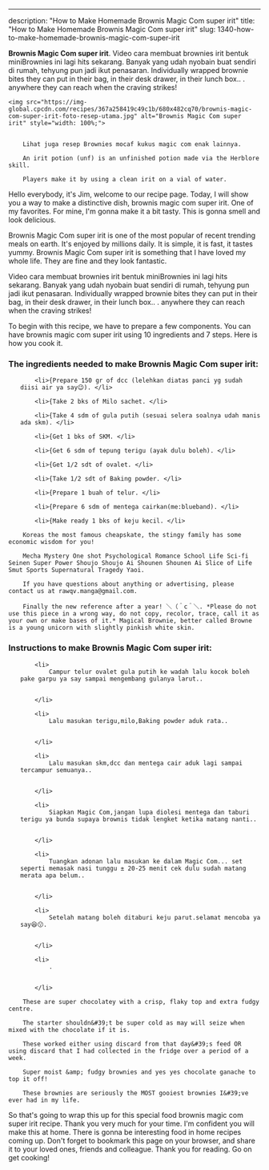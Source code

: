 ---
description: "How to Make Homemade Brownis Magic Com super irit"
title: "How to Make Homemade Brownis Magic Com super irit"
slug: 1340-how-to-make-homemade-brownis-magic-com-super-irit

<p>
	<strong>Brownis Magic Com super irit</strong>. 
	Video cara membuat brownies irit bentuk miniBrownies ini lagi hits sekarang. Banyak yang udah nyobain buat sendiri di rumah, tehyung pun jadi ikut penasaran. Individually wrapped brownie bites they can put in their bag, in their desk drawer, in their lunch box.. . anywhere they can reach when the craving strikes!
</p>
<p>
	
	<img src="https://img-global.cpcdn.com/recipes/367a258419c49c1b/680x482cq70/brownis-magic-com-super-irit-foto-resep-utama.jpg" alt="Brownis Magic Com super irit" style="width: 100%;">
	
	
		Lihat juga resep Brownies mocaf kukus magic com enak lainnya.
	
		An irit potion (unf) is an unfinished potion made via the Herblore skill.
	
		Players make it by using a clean irit on a vial of water.
	
</p>
<p>
	Hello everybody, it's Jim, welcome to our recipe page. Today, I will show you a way to make a distinctive dish, brownis magic com super irit. One of my favorites. For mine, I'm gonna make it a bit tasty. This is gonna smell and look delicious.
</p>
	
<p>
	Brownis Magic Com super irit is one of the most popular of recent trending meals on earth. It's enjoyed by millions daily. It is simple, it is fast, it tastes yummy. Brownis Magic Com super irit is something that I have loved my whole life. They are fine and they look fantastic.
</p>
<p>
	Video cara membuat brownies irit bentuk miniBrownies ini lagi hits sekarang. Banyak yang udah nyobain buat sendiri di rumah, tehyung pun jadi ikut penasaran. Individually wrapped brownie bites they can put in their bag, in their desk drawer, in their lunch box.. . anywhere they can reach when the craving strikes!
</p>

<p>
To begin with this recipe, we have to prepare a few components. You can have brownis magic com super irit using 10 ingredients and 7 steps. Here is how you cook it.
</p>

<h3>The ingredients needed to make Brownis Magic Com super irit:</h3>

<ol>
	
		<li>{Prepare 150 gr of dcc (lelehkan diatas panci yg sudah diisi air ya say😉). </li>
	
		<li>{Take 2 bks of Milo sachet. </li>
	
		<li>{Take 4 sdm of gula putih (sesuai selera soalnya udah manis ada skm). </li>
	
		<li>{Get 1 bks of SKM. </li>
	
		<li>{Get 6 sdm of tepung terigu (ayak dulu boleh). </li>
	
		<li>{Get 1/2 sdt of ovalet. </li>
	
		<li>{Take 1/2 sdt of Baking powder. </li>
	
		<li>{Prepare 1 buah of telur. </li>
	
		<li>{Prepare 6 sdm of mentega cairkan(me:blueband). </li>
	
		<li>{Make ready 1 bks of keju kecil. </li>
	
</ol>
<p>
	
		Koreas the most famous cheapskate, the stingy family has some economic wisdom for you!
	
		Mecha Mystery One shot Psychological Romance School Life Sci-fi Seinen Super Power Shoujo Shoujo Ai Shounen Shounen Ai Slice of Life Smut Sports Supernatural Tragedy Yaoi.
	
		If you have questions about anything or advertising, please contact us at rawqv.manga@gmail.com.
	
		Finally the new reference after a year! ＼（＾c＾＼. *Please do not use this piece in a wrong way, do not copy, recolor, trace, call it as your own or make bases of it.* Magical Brownie, better called Browne is a young unicorn with slightly pinkish white skin.
	
</p>

<h3>Instructions to make Brownis Magic Com super irit:</h3>

<ol>
	
		<li>
			Campur telur ovalet gula putih ke wadah lalu kocok boleh pake garpu ya say sampai mengembang gulanya larut..
			
			
		</li>
	
		<li>
			Lalu masukan terigu,milo,Baking powder aduk rata..
			
			
		</li>
	
		<li>
			Lalu masukan skm,dcc dan mentega cair aduk lagi sampai tercampur semuanya..
			
			
		</li>
	
		<li>
			Siapkan Magic Com,jangan lupa diolesi mentega dan taburi terigu ya bunda supaya brownis tidak lengket ketika matang nanti..
			
			
		</li>
	
		<li>
			Tuangkan adonan lalu masukan ke dalam Magic Com... set seperti memasak nasi tunggu ± 20-25 menit cek dulu sudah matang merata apa belum..
			
			
		</li>
	
		<li>
			Setelah matang boleh ditaburi keju parut.selamat mencoba ya say😆😗.
			
			
		</li>
	
		<li>
			.
			
			
		</li>
	
</ol>

<p>
	
		These are super chocolatey with a crisp, flaky top and extra fudgy centre.
	
		The starter shouldn&#39;t be super cold as may will seize when mixed with the chocolate if it is.
	
		These worked either using discard from that day&#39;s feed OR using discard that I had collected in the fridge over a period of a week.
	
		Super moist &amp; fudgy brownies and yes yes chocolate ganache to top it off!
	
		These brownies are seriously the MOST gooiest brownies I&#39;ve ever had in my life.
	
</p>

<p>
	So that's going to wrap this up for this special food brownis magic com super irit recipe. Thank you very much for your time. I'm confident you will make this at home. There is gonna be interesting food in home recipes coming up. Don't forget to bookmark this page on your browser, and share it to your loved ones, friends and colleague. Thank you for reading. Go on get cooking!
</p>
